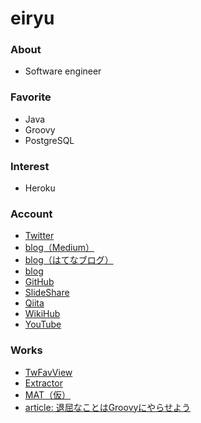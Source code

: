 eiryu
=======================


### About
- Software engineer

### Favorite
- Java
- Groovy
- PostgreSQL

### Interest

- Heroku

### Account
- [Twitter](http://twitter.com/eiryu)
- [blog（Medium）](https://medium.com/@eiryu)
- [blog（はてなブログ）](http://d.hatena.ne.jp/eiryu9)
- [blog](http://blog.eiryu.com)
- [GitHub](https://github.com/eiryu)
- [SlideShare](http://www.slideshare.net/eiryu)
- [Qiita](http://qiita.com/eiryu)
- [WikiHub](https://wikihub.io/@eiryu)
- [YouTube](https://www.youtube.com/user/eiryu9)


### Works
- [TwFavView](http://twfavview.eiryu.com) 
- [Extractor](http://eiryu.com/extractor/)
- [MAT（仮）](http://eiryu.com/mat/)
- [article: 退屈なことはGroovyにやらせよう](https://tech.recruit-mp.co.jp/server-side/happy-groovy-life/)
